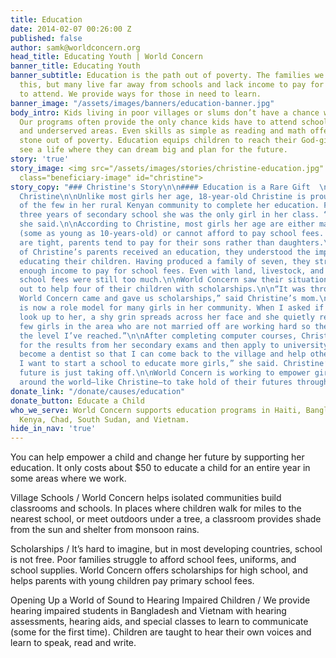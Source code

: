 ```yaml
---
title: Education
date: 2014-02-07 00:26:00 Z
published: false
author: samk@worldconcern.org
head_title: Educating Youth | World Concern
banner_title: Educating Youth
banner_subtitle: Education is the path out of poverty. The families we work with know
  this, but many live far away from schools and lack income to pay for their children
  to attend. We provide ways for those in need to learn.
banner_image: "/assets/images/banners/education-banner.jpg"
body_intro: Kids living in poor villages or slums don’t have a chance without an education.
  Our programs often provide the only chance kids have to attend school in remote
  and underserved areas. Even skills as simple as reading and math offer a stepping
  stone out of poverty. Education equips children to reach their God-given potential—and
  see a life where they can dream big and plan for the future.
story: 'true'
story_image: <img src="/assets/images/stories/christine-education.jpg" alt="Christine"
  class="beneficiary-image" id="christine">
story_copy: "### Christine's Story\n\n#### Education is a Rare Gift  \nfor Girls like
  Christine\n\nUnlike most girls her age, 18-year-old Christine is proud to be one
  of the few in her rural Kenyan community to complete her education. For her first
  three years of secondary school she was the only girl in her class. “It was difficult,”
  she said.\n\nAccording to Christine, most girls her age are either married off young
  (some as young as 10-years-old) or cannot afford to pay school fees. When finances
  are tight, parents tend to pay for their sons rather than daughters.\n\nThough neither
  of Christine’s parents received an education, they understood the importance of
  educating their children. Having produced a family of seven, they struggled to generate
  enough income to pay for school fees. Even with land, livestock, and a small shop,
  school fees were still too much.\n\nWorld Concern saw their situation and reached
  out to help four of their children with scholarships.\n\n“It was through God that
  World Concern came and gave us scholarships,” said Christine’s mom.\n\nChristine
  is now a role model for many girls in her community. When I asked if other girls
  look up to her, a shy grin spreads across her face and she quietly responds, “The
  few girls in the area who are not married off are working hard so they can reach
  the level I’ve reached.”\n\nAfter completing computer courses, Christine will wait
  for the results from her secondary exams and then apply to university. “I want to
  become a dentist so that I can come back to the village and help others. One day
  I want to start a school to educate more girls,” she said. Christine’s role-model
  future is just taking off.\n\nWorld Concern is working to empower girls and boys
  around the world—like Christine—to take hold of their futures through education."
donate_link: "/donate/causes/education"
donate_button: Educate a Child
who_we_serve: World Concern supports education programs in Haiti, Bangladesh, Laos,
  Kenya, Chad, South Sudan, and Vietnam.
hide_in_nav: 'true'
---
```


<p>You can help empower a child and change her future by supporting her education. It only costs about $50 to educate a child for an entire year in some areas where we work.</p>
<div class="panel">
  <p>
    <span class="highlight">Village Schools /</span>
    World Concern helps isolated communities build classrooms and schools. In places where children walk for miles to the nearest school, or meet outdoors under a tree, a classroom provides shade from the sun and shelter from monsoon rains.</p>
  <p>
    <span class="highlight">Scholarships /</span>
    It’s hard to imagine, but in most developing countries, school is not free. Poor families struggle to afford school fees, uniforms, and school supplies. World Concern offers scholarships for high school, and helps parents with young children pay
    primary school fees.</p>
  <p>
    <span class="highlight">Opening Up a World of Sound to Hearing Impaired Children /</span>
    We provide hearing impaired students in Bangladesh and Vietnam with hearing assessments, hearing aids, and special classes to learn to communicate (some for the first time). Children are taught to hear their own voices and learn to speak, read and
    write.</p>
</div>
